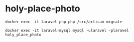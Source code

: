 # holy-place-photo

```
docker exec -it laravel-php php /src/artisan migrate

docker exec -it laravel-mysql mysql -ularavel -plaravel holy_place_photo
```
